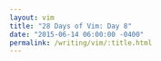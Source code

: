 ```yaml
---
layout: vim
title: "28 Days of Vim: Day 8"
date: "2015-06-14 06:00:00 -0400"
permalink: /writing/vim/:title.html
---
```


